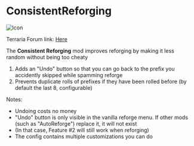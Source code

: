 # ConsistentReforging

![Icon](https://raw.githubusercontent.com/direwolf420/ConsistentReforging/master/icon.png)

Terraria Forum link: [Here](https://forums.terraria.org/index.php?threads/consistent-reforging.103087/)

The **Consistent Reforging** mod improves reforging by making it less random without being too cheaty

1. Adds an "Undo" button so that you can go back to the prefix you accidently skipped while spamming reforge
2. Prevents duplicate rolls of prefixes if they have been rolled before (by default the last 8, configurable)

Notes:
* Undoing costs no money
* "Undo" button is only visible in the vanilla reforge menu. If other mods (such as "AutoReforge") replace it, it will not exist
* (In that case, Feature #2 will still work when reforging)
* The config contains multiple customizations you can do
